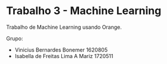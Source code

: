 # Trabalho 3 - Machine Learning

Trabalho de Machine Learning usando Orange.

Grupo:

- Vinicius Bernardes Bonemer 1620805
- Isabella de Freitas Lima A Mariz 1720511
